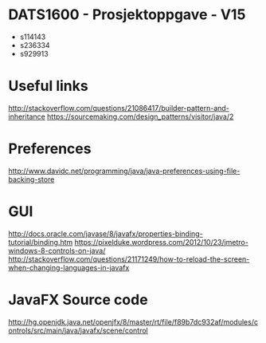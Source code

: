 # DATS1600 - Prosjektoppgave - V15

* s114143
* s236334
* s929913

# Useful links
http://stackoverflow.com/questions/21086417/builder-pattern-and-inheritance
https://sourcemaking.com/design_patterns/visitor/java/2

# Preferences
http://www.davidc.net/programming/java/java-preferences-using-file-backing-store

# GUI
http://docs.oracle.com/javase/8/javafx/properties-binding-tutorial/binding.htm
https://pixelduke.wordpress.com/2012/10/23/jmetro-windows-8-controls-on-java/
http://stackoverflow.com/questions/21171249/how-to-reload-the-screen-when-changing-languages-in-javafx

# JavaFX Source code
http://hg.openjdk.java.net/openjfx/8/master/rt/file/f89b7dc932af/modules/controls/src/main/java/javafx/scene/control
